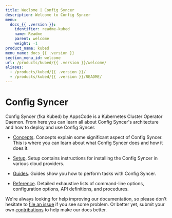 ```yaml
---
title: Weclome | Config Syncer
description: Welcome to Config Syncer
menu:
  docs_{{ .version }}:
    identifier: readme-kubed
    name: Readme
    parent: welcome
    weight: -1
product_name: kubed
menu_name: docs_{{ .version }}
section_menu_id: welcome
url: /products/kubed/{{ .version }}/welcome/
aliases:
  - /products/kubed/{{ .version }}/
  - /products/kubed/{{ .version }}/README/
---
```


# Config Syncer
Config Syncer (fka Kubed) by AppsCode is a Kubernetes Cluster Operator Daemon. From here you can learn all about Config Syncer's architecture and how to deploy and use Config Syncer.

- [Concepts](/docs/concepts/). Concepts explain some significant aspect of Config Syncer. This is where you can learn about what Config Syncer does and how it does it.

- [Setup](/docs/setup/). Setup contains instructions for installing
  the Config Syncer in various cloud providers.

- [Guides](/docs/guides/). Guides show you how to perform tasks with Config Syncer.

- [Reference](/docs/reference/). Detailed exhaustive lists of
command-line options, configuration options, API definitions, and procedures.

We're always looking for help improving our documentation, so please don't hesitate to [file an issue](https://github.com/kubeops/config-syncer/issues/new) if you see some problem. Or better yet, submit your own [contributions](/docs/CONTRIBUTING.md) to help
make our docs better.
